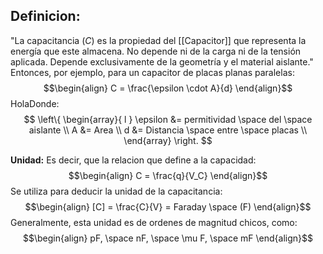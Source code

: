 ## **Definicion:**
"La capacitancia ($C$) es la propiedad del [[Capacitor]] que representa la energía que este almacena.
No depende ni de la carga ni de la tensión aplicada. Depende exclusivamente de la geometría y el material aislante."
Entonces, por ejemplo, para un capacitor de placas planas paralelas:
$$\begin{align}
C = \frac{\epsilon \cdot A}{d}
\end{align}$$
HolaDonde:
$$ 
\left\{ 
\begin{array}{ l } 
\epsilon &= permitividad \space del \space aislante \\
A &= Area \\
d &= Distancia \space entre \space placas \\ 
\end{array} \right.
$$

**Unidad:**
Es decir, que la relacion que define a la capacidad:
$$\begin{align}
C = \frac{q}{V_C}
\end{align}$$
Se utiliza para deducir la unidad de la capacitancia:
$$\begin{align}
[C] = \frac{C}{V} = Faraday \space (F)
\end{align}$$
Generalmente, esta unidad es de ordenes de magnitud chicos, como:
$$\begin{align}
pF, \space nF, \space \mu F, \space mF
\end{align}$$
